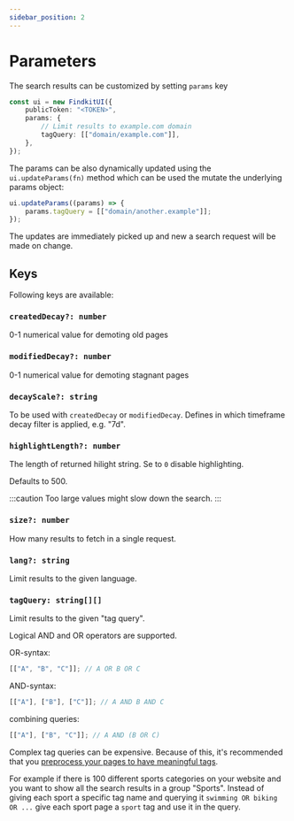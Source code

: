 ```yaml
---
sidebar_position: 2
---
```


# Parameters

The search results can be customized by setting `params` key

```ts
const ui = new FindkitUI({
	publicToken: "<TOKEN>",
	params: {
		// Limit results to example.com domain
		tagQuery: [["domain/example.com"]],
	},
});
```

The params can be also dynamically updated using the `ui.updateParams(fn)`
method which can be used the mutate the underlying params object:

```ts
ui.updateParams((params) => {
	params.tagQuery = [["domain/another.example"]];
});
```

The updates are immediately picked up and new a search request will be made on
change.

## Keys

Following keys are available:

### `createdDecay?: number`

0-1 numerical value for demoting old pages

### `modifiedDecay?: number`

0-1 numerical value for demoting stagnant pages

### `decayScale?: string`

To be used with `createdDecay` or `modifiedDecay`. Defines in which timeframe
decay filter is applied, e.g. "7d".

### `highlightLength?: number`

The length of returned hilight string. Se to `0` disable highlighting.

Defaults to 500.

:::caution
Too large values might slow down the search.
:::

### `size?: number`

How many results to fetch in a single request.

### `lang?: string`

Limit results to the given language.

### `tagQuery: string[][]`

Limit results to the given "tag query".

Logical AND and OR operators are supported.

OR-syntax:

```js
[["A", "B", "C"]]; // A OR B OR C
```

AND-syntax:

```js
[["A"], ["B"], ["C"]]; // A AND B AND C
```

combining queries:

```js
[["A"], ["B", "C"]]; // A AND (B OR C)
```

Complex tag queries can be expensive. Because of this, it's recommended that you
[preprocess your pages to have meaningful tags](/crawler/tagging).

For example if there is 100 different sports categories on your website and you want to
show all the search results in a group "Sports". Instead of giving each sport a
specific tag name and querying it `swimming OR biking OR ...`
give each sport page a `sport` tag and use it in the query.
